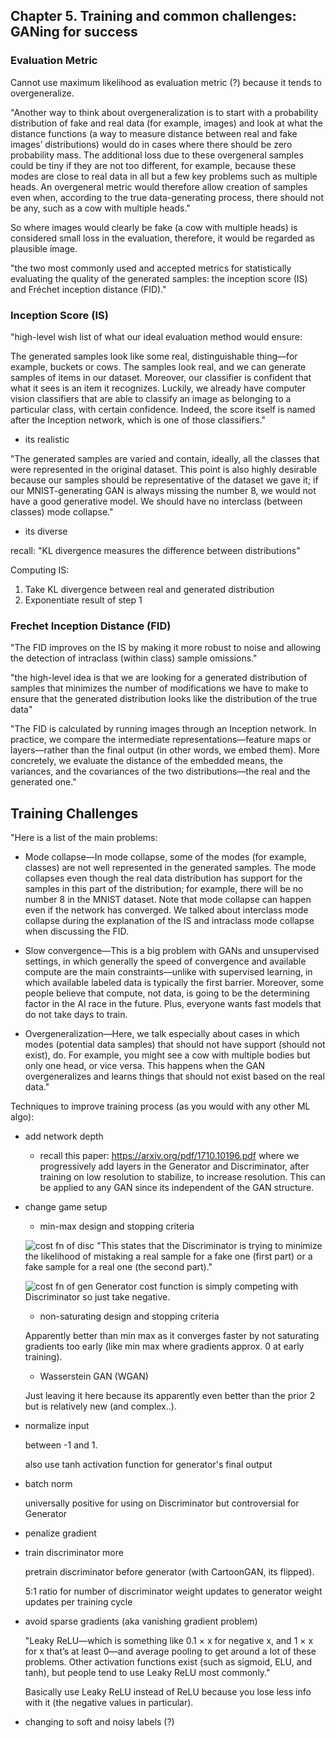 ## Chapter 5. Training and common challenges: GANing for success

### Evaluation Metric

Cannot use maximum likelihood as evaluation metric (?) because it tends to overgeneralize. 

"Another way to think about overgeneralization is to start with a probability distribution of fake and real data (for example, images) and look at what the distance functions (a way to measure distance between real and fake images’ distributions) would do in cases where there should be zero probability mass. The additional loss due to these overgeneral samples could be tiny if they are not too different, for example, because these modes are close to real data in all but a few key problems such as multiple heads. An overgeneral metric would therefore allow creation of samples even when, according to the true data-generating process, there should not be any, such as a cow with multiple heads."

So where images would clearly be fake (a cow with multiple heads) is considered small loss in the evaluation, therefore, it would be regarded as plausible image.

"the two most commonly used and accepted metrics for statistically evaluating the quality of the generated samples: the inception score (IS) and Fréchet inception distance (FID)."

### Inception Score (IS)

"high-level wish list of what our ideal evaluation method would ensure:

The generated samples look like some real, distinguishable thing—for example, buckets or cows. The samples look real, and we can generate samples of items in our dataset. Moreover, our classifier is confident that what it sees is an item it recognizes. Luckily, we already have computer vision classifiers that are able to classify an image as belonging to a particular class, with certain confidence. Indeed, the score itself is named after the Inception network, which is one of those classifiers."
  * its realistic

"The generated samples are varied and contain, ideally, all the classes that were represented in the original dataset. This point is also highly desirable because our samples should be representative of the dataset we gave it; if our MNIST-generating GAN is always missing the number 8, we would not have a good generative model. We should have no interclass (between classes) mode collapse."
  * its diverse
  
  
recall: "KL divergence measures the difference between distributions"

Computing IS:
1. Take KL divergence between real and generated distribution
2. Exponentiate result of step 1

### Frechet Inception Distance (FID)

"The FID improves on the IS by making it more robust to noise and allowing the detection of intraclass (within class) sample omissions."

"the high-level idea is that we are looking for a generated distribution of samples that minimizes the number of modifications we have to make to ensure that the generated distribution looks like the distribution of the true data"

"The FID is calculated by running images through an Inception network. In practice, we compare the intermediate representations—feature maps or layers—rather than the final output (in other words, we embed them). More concretely, we evaluate the distance of the embedded means, the variances, and the covariances of the two distributions—the real and the generated one."


## Training Challenges

"Here is a list of the main problems:

* Mode collapse—In mode collapse, some of the modes (for example, classes) are not well represented in the generated samples. The mode collapses even though the real data distribution has support for the samples in this part of the distribution; for example, there will be no number 8 in the MNIST dataset. Note that mode collapse can happen even if the network has converged. We talked about interclass mode collapse during the explanation of the IS and intraclass mode collapse when discussing the FID.

* Slow convergence—This is a big problem with GANs and unsupervised settings, in which generally the speed of convergence and available compute are the main constraints—unlike with supervised learning, in which available labeled data is typically the first barrier. Moreover, some people believe that compute, not data, is going to be the determining factor in the AI race in the future. Plus, everyone wants fast models that do not take days to train.

* Overgeneralization—Here, we talk especially about cases in which modes (potential data samples) that should not have support (should not exist), do. For example, you might see a cow with multiple bodies but only one head, or vice versa. This happens when the GAN overgeneralizes and learns things that should not exist based on the real data."

Techniques to improve training process (as you would with any other ML algo):
* add network depth
    * recall this paper: https://arxiv.org/pdf/1710.10196.pdf where we progressively add layers in the Generator and Discriminator, after training on low resolution to stabilize, to increase resolution. This can be applied to any GAN since its independent of the GAN structure.
* change game setup
    * min-max design and stopping criteria
    
    ![cost fn of disc](https://i.gyazo.com/e243a5f65c77a485842a1956f75b6cdc.png)
    "This states that the Discriminator is trying to minimize the likelihood of mistaking a real sample for a fake one (first part) or a fake sample for a real one (the second part)."
    
    ![cost fn of gen](https://i.gyazo.com/f7807b24a118558ae210d1c4560649a5.png)
    Generator cost function is simply competing with Discriminator so just take negative.
    
    
    * non-saturating design and stopping criteria
    
    Apparently better than min max as it converges faster by not saturating gradients too early (like min max where gradients approx. 0 at early training). 
    
    * Wasserstein GAN (WGAN)
    
    Just leaving it here because its apparently even better than the prior 2 but is relatively new (and complex..).
    
* normalize input
  
  between -1 and 1.
  
  also use tanh activation function for generator's final output
* batch norm

  universally positive for using on Discriminator but controversial for Generator
  
* penalize gradient
  
  
* train discriminator more
  
  pretrain discriminator before generator (with CartoonGAN, its flipped). 

  5:1 ratio for number of discriminator weight updates to generator weight updates per training cycle

* avoid sparse gradients (aka vanishing gradient problem) 

  "Leaky ReLU—which is something like 0.1 × x for negative x, and 1 × x for x that’s at least 0—and average pooling to get around a lot of these problems. Other activation functions exist (such as sigmoid, ELU, and tanh), but people tend to use Leaky ReLU most commonly."
  
  Basically use Leaky ReLU instead of ReLU because you lose less info with it (the negative values in particular).
  
* changing to soft and noisy labels (?)
